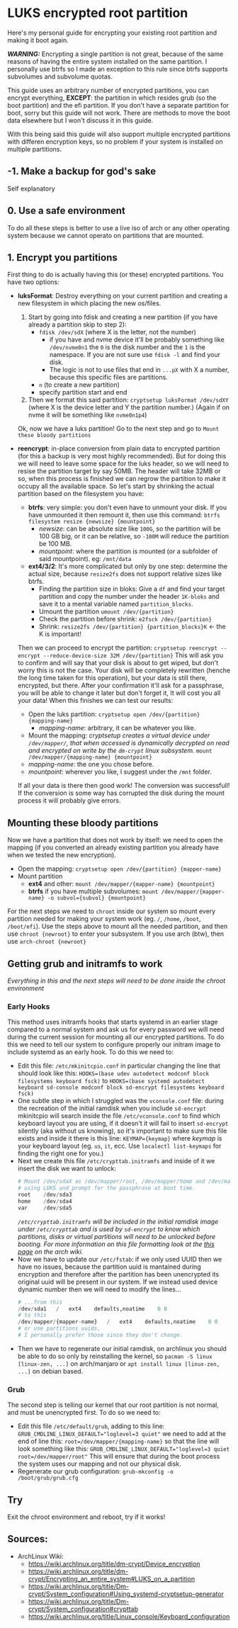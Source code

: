 # LUKS encrypted root partition

Here's my personal guide for encrypting your existing root partition and making it boot again.

***WARNING:*** Encrypting a single partition is not great, because of the same reasons of having the entire system installed on the same partition. I personally use btrfs so I made an exception to this rule since btrfs supports subvolumes and subvolume quotas.

This guide uses an arbitrary number of encrypted partitions, you can encrypt everything, **EXCEPT**: the partition in which resides grub (so the boot partition) and the efi partition. If you don't have a separate partition for boot, sorry but this guide will not work. There are methods to move the boot data elsewhere but I won't discuss it in this guide.

With this being said this guide will also support multiple encrypted partitions with differen encryption keys, so no problem if your system is installed on multiple partitions.

## -1. Make a backup for god's sake
Self explanatory

## 0. Use a safe environment
To do all these steps is better to use a live iso of arch or any other operating system because we cannot operato on partitions that are mounted.

## 1. Encrypt you partitions
First thing to do is actually having this (or these) encrypted partitions. You have two options:

- **luksFormat**:
    Destroy everything on your current partition and creating a new filesystem in which placing the new os/files.
    1. Start by going into fdisk and creating a new partition (if you have already a partition skip to step 2):
		- `fdisk /dev/sdX` (where X is the letter, not the number)
			- if you have and nvme device it'll be probably something like `/dev/nvme0n1` the `0` is the disk number and the `1` is the namespace. If you are not sure use `fdisk -l` and find your disk.
			- The logic is not to use files that end in `...pX` with X a number, because this specific files are partitions.
		- `n` (to create a new partition)
		- specify partition start and end
    2. Then we format this said partition:
    `cryptsetup luksFormat /dev/sdXY` (where X is the device letter and Y the partition number.)
    (Again if on nvme it will be something like `nvme0n1p4`)
    
    Ok, now we have a luks partition! Go to the next step and go to `Mount these bloody partitions`
    
- **reencrypt**:
    in-place conversion from plain data to encrypted partition (for this a backup is very most highly recommended). But for doing this we will need to leave some space for the luks header, so we will need to resise the partition target by say 50MB. The header will take 32MB or so, when this process is finished we can regrow the partition to make it occupy all the available space.
    So let's start by shrinking the actual partition based on the filesystem you have:
    
    - **btrfs**:
        very simple: you don't even have to unmount your disk. If you have unmounted it then remount it, then use this command:
        `btrfs filesystem resize {newsize} {mountpoint}`
        - *newsize*: can be absolute size like `100G`, so the partition will be 100 GB big, or it can be relative, so `-100M` will reduce the partition be 100 MB.
        - *mountpoint*: where the partition is mounted (or a subfolder of said mountpoint). eg: `/mnt/data`
    - **ext4/3/2**:
        It's more complicated but only by one step: determine the actual size, because `resize2fs` does not support relative sizes like btrfs.
        - Finding the partition size in bloks:
            Give a `df` and find your target partition and copy the number under the header `1K-bloks` and save it to a mental variable named `partition_blocks`.
        - Umount the partition
            `umount /dev/{partition}`
        - Check the partition before shrink:
            `e2fsck /dev/{partition}`
        - Shrink:
            `resize2fs /dev/{partition} {partition_blocks}K` ← the K is important!
    
    Then we can proceed to encrypt the partition:
    `cryptsetup reencrypt --encrypt --reduce-device-size 32M /dev/{partition}`
    This will ask you to confirm and will say that your disk is about to get wiped, but don't worry this is not the case. Your disk will be completely rewritten (henche the long time taken for this operation), but your data is still there, encrypted, but there.
    After your confirmation it'll ask for a passphrase, you will be able to change it later but don't forget it, It will cost you all your data!
    When this finishes we can test our results:
    
    - Open the luks partition:
        `cryptsetup open /dev/{partition} {mapping-name}`
        - *mapping-name*: arbitrary, it can be whatever you like.
    - Mount the mapping:
        *cryptsetup creates a virtual device under `/dev/mapper/`, that when accessed is dynamically decrypted on read and encrypted on write by the `dm-crypt` linux subsystem.*
        `mount /dev/mapper/{mapping-name} {mountpoint}`
    - *mapping-name*: the one you chose before.
    - *mountpoint*: wherever you like, I suggest under the `/mnt` folder.
    
    If all your data is there then good work! The conversion was successfull! If the conversion is some way has corrupted the disk during the mount process it will probably give errors.
	
## Mounting these bloody partitions
Now we have a partition that does not work by itself: we need to open the mapping (if you converted an already existing partition you already have when we tested the new encryption).
- Open the mapping:
`cryptsetup open /dev/{partition} {mapper-name}`
- Mount partition
	- **ext4** and other:
		`mount /dev/mapper/{mapper-name} {mountpoint}`
	- **btrfs** if you have multiple subvolumes:
		`mount /dev/mapper/{mapper-name} -o subvol={subvol} {mountpoint}`

For the next steps we need to `chroot` inside our system so mount every partition needed for making your system work (eg. `/`, `/home`, `/boot`, `/boot/efi`).
Use the steps above to mount all the needed partition, and then use `chroot {newroot}` to enter your subsystem. If you use arch (btw), then use `arch-chroot {newroot}`

## Getting grub and initramfs to work
*Everything in this and the next steps will need to be done inside the chroot environment*

### Early Hooks
This method uses initramfs hooks that starts systemd in an earlier stage compared to a normal system and ask us for every password we will need during the current session for mounting all our encrypted partitions.
To do this we need to tell our system to configure properly our initram image to include systemd as an early hook.
To do this we need to:
- Edit this file: `/etc/mkinitcpio.conf`
    in particular changing the line that should look like this:
    `HOOKS=(base udev autodetect modconf block filesystems keyboard fsck)`
    to
    `HOOKS=(base systemd autodetect keyboard sd-console modconf block sd-encrypt filesystems keyboard fsck)`
- One subtle step in which I struggled was the `vconsole.conf` file: during the recreation of the initial ramdisk when you include `sd-encrypt` mkinitcpio will search inside the file `/etc/vconsole.conf` to find which keyboard layout you are using, if it doesn't it will fail to insert `sd-encrypt` silently (aka without us knowing), so it's important to make sure this file exists and inside it there is this line:
`KEYMAP={keymap}` where *keymap* is your keyboard layout (eg. `us`, `it`, ecc. Use `localectl list-keymaps` for finding the right one for you.)
- Next we create this file `/etc/crypttab.initramfs` and inside of it we insert the disk we want to unlock:
	``` python
	# Mount /dev/sdaX as /dev/mapper/root, /dev/mapper/home and /dev/mapper/var
	# using LUKS and prompt for the passphrase at boot time.
	root    /dev/sda3
	home    /dev/sda4
	var     /dev/sda5
	```
	*`/etc/crypttab.initramfs`  will be included in the initial ramdisk image under `/etc/crypttab` and is used by `sd-encrypt` to know which partitions, disks or virtual partitions will need to be unlocked before booting. For more information on this file formatting look at the [this page](https://wiki.archlinux.org/title/Dm-crypt/System_configuration#crypttab) on the arch wiki.*
- Now we have to update our `/etc/fstab`: if we only used UUID then we have no issues, because the partition uuid is mantained during encryption and therefore after the partition has been unencrypted its original uuid will be present in our system. If we instead used device dynamic number then we will need to modify the lines...
	``` python
	# ...from this
	/dev/sda1	/	ext4	defaults,noatime	0 0
	# to this
	/dev/mapper/{mapper-name}	/	ext4	defaults,noatime	0 0
	# or use partitions uuids,
	# I personally prefer those since they don't change.
	```
- Then we have to regenerate our initial ramdisk, on archlinux you should be able to do so only by reinstalling the kernel, so `pacman -S linux [linux-zen, ...]` on arch/manjaro or `apt install linux [linux-zen, ...]` on debian based.
### Grub
The second step is telling our kernel that our root partition is not normal, and must be unencrypted first. 
To do so we need to:
- Edit this file `/etc/default/grub`, adding to this line:
`GRUB_CMDLINE_LINUX_DEFAULT="loglevel=3 quiet"`
we need to add at the end of line this:
`root=/dev/mapper/{mapping-name}`
so that the line will look something like this:
`GRUB_CMDLINE_LINUX_DEFAULT="loglevel=3 quiet root=/dev/mapper/root"`
This will ensure that during the boot process the system uses our mapping and not our physical disk.
- Regenerate our grub configuration:
`grub-mkconfig -o /boot/grub/grub.cfg`

## Try
Exit the chroot environment and reboot, try if it works!

## Sources:
- ArchLinux Wiki:
	- https://wiki.archlinux.org/title/dm-crypt/Device_encryption
	- https://wiki.archlinux.org/title/dm-crypt/Encrypting_an_entire_system#LUKS_on_a_partition
	- https://wiki.archlinux.org/title/Dm-crypt/System_configuration#Using_systemd-cryptsetup-generator
	- https://wiki.archlinux.org/title/Dm-crypt/System_configuration#crypttab
	- https://wiki.archlinux.org/title/Linux_console/Keyboard_configuration
